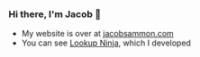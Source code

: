 ### Hi there, I'm Jacob 👋
- My website is over at [jacobsammon.com](https://www.jacobsammon.com)
- You can see [Lookup Ninja](https://www.lookup.ninja), which I developed
